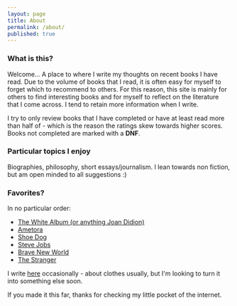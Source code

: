 ```yaml
---
layout: page
title: About
permalink: /about/
published: true
---
```


### What is this?

Welcome...
A place to where I write my thoughts on recent books I have read. Due to the volume of books that I read, it is often easy for myself to forget which to recommend to others. For this reason, this site is mainly for others to find interesting books and for myself to reflect on the literature that I come across. I tend to retain more information when I write.

I try to only review books that I have completed or have at least read more than half of - which is the reason the ratings skew towards higher scores. Books not completed are marked with a **DNF**.

### Particular topics I enjoy

Biographies, philosophy, short essays/journalism. I lean towards non fiction, but am open minded to all suggestions :)

### Favorites?

In no particular order:

- [The White Album (or anything Joan Didion)](https://jinsung-kim.github.io/The-White-Album/)
- [Ametora](https://jinsung-kim.github.io/ametora/)
- [Shoe Dog](https://jinsung-kim.github.io/shoe-dog/)
- [Steve Jobs](https://jinsung-kim.github.io/steve-jobs/)
- [Brave New World](https://jinsung-kim.github.io/Brave-New-World/)
- [The Stranger](https://jinsung-kim.github.io/The-Stranger/)

I write [here](https://archived-js.web.app/) occasionally - about clothes usually, but I'm looking to turn it into something else soon.

If you made it this far, thanks for checking my little pocket of the internet.
